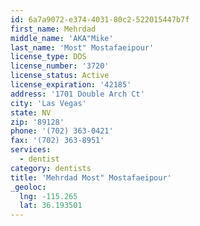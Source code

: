 ```yaml
---
id: 6a7a9072-e374-4031-80c2-522015447b7f
first_name: Mehrdad
middle_name: 'AKA"Mike'
last_name: 'Most" Mostafaeipour'
license_type: DDS
license_number: '3720'
license_status: Active
license_expiration: '42185'
address: '1701 Double Arch Ct'
city: 'Las Vegas'
state: NV
zip: '89128'
phone: '(702) 363-0421'
fax: '(702) 363-8951'
services:
  - dentist
category: dentists
title: 'Mehrdad Most" Mostafaeipour'
_geoloc:
  lng: -115.265
  lat: 36.193501
---
```

